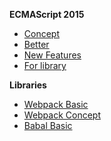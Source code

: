 **ECMAScript 2015**
* [Concept](https://github.com/ChoDragon9/wiki/wiki/Concept)
* [Better](https://github.com/ChoDragon9/wiki/wiki/Better)
* [New Features](https://github.com/ChoDragon9/wiki/wiki/New+Features)
* [For library](https://github.com/ChoDragon9/wiki/wiki/For+library)

**Libraries**
* [Webpack Basic](https://github.com/ChoDragon9/es6/wiki/Webpack+Basic)
* [Webpack Concept](https://github.com/ChoDragon9/es6/wiki/Webpack+Concept)
* [Babal Basic](https://github.com/ChoDragon9/es6/wiki/Babal+Basic)